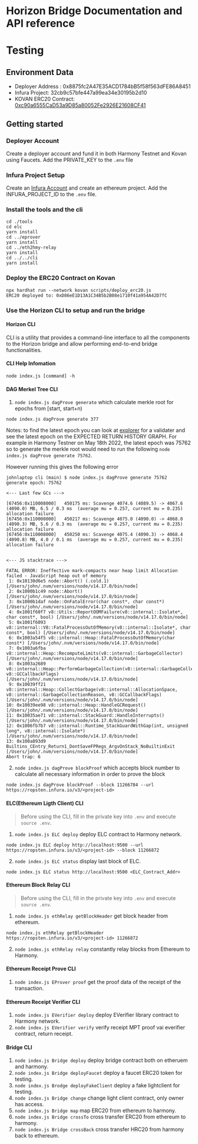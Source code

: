 # Horizon Bridge Documentation and API reference


# Testing

## Environment Data
* Deployer Address : 0x8875fc2A47E35ACD1784bB5f58f563dFE86A8451
* Infura Project: 32cb9c57bfe447a99ea34e30195b2d10
* KOVAN ERC20 Contract: [0xc90a6555CaD53a9D85a80052Fe2926E21608CF41](https://kovan.etherscan.io/address/0xc90a6555cad53a9d85a80052fe2926e21608cf41)

## Getting started

### Deployer Account
Create a deployer account and fund it in both Harmony Testnet and Kovan using Faucets. Add the PRIVATE_KEY to the `.env` file

### Infura Project Setup

Create an [Infura Account](https://infura.io/) and create an ethereum project. Add the INFURA_PROJECT_ID to the `.env` file.

### Install the tools and the cli

```
cd ./tools
cd elc
yarn install
cd ../eprover
yarn install
cd ../eth2hmy-relay
yarn install
cd ../../cli
yarn install
```

### Deploy the ERC20 Contract on Kovan

```
npx hardhat run --network kovan scripts/deploy_erc20.js
ERC20 deployed to: 0xD86eE1D13A1C34B5b2B08e1710f41a954A42D7fC
```

### Use the Horizon CLI to setup and run the bridge

#### Horizon CLI
CLI is a utility that provides a command-line interface to all the components to the Horizon bridge and allow performing end-to-end bridge functionalities.

#### CLI Help Infomation
`node index.js [command] -h`

#### DAG Merkel Tree CLI
1. `node index.js dagProve generate` which calculate merkle root for epochs from [start, start+n)
```
node index.js dagProve generate 377
```
Notes: to find the latest epoch you can look at [explorer](https://staking.harmony.one/validators/testnet/one1fxazl9qk7c30mk3lp7tun4yepptwvfq9ss28u7) for a validater and see the latest epoch on the EXPECTED RETURN HISTORY GRAPH. For example in Harmony Testner on May 18th 2022, the latest epoch was 75762 so to generate the merkle root would need to run the following `node index.js dagProve generate 75762`.

However running this gives the following error
```
johnlaptop cli (main) $ node index.js dagProve generate 75762
generate epoch: 75762

<--- Last few GCs --->

[67456:0x110008000]   450175 ms: Scavenge 4074.6 (4089.5) -> 4067.6 (4090.0) MB, 6.5 / 0.3 ms  (average mu = 0.257, current mu = 0.235) allocation failure
[67456:0x110008000]   450217 ms: Scavenge 4075.0 (4090.0) -> 4068.0 (4090.3) MB, 5.6 / 0.3 ms  (average mu = 0.257, current mu = 0.235) allocation failure
[67456:0x110008000]   450250 ms: Scavenge 4075.4 (4090.3) -> 4068.4 (4090.8) MB, 4.0 / 0.1 ms  (average mu = 0.257, current mu = 0.235) allocation failure


<--- JS stacktrace --->

FATAL ERROR: Ineffective mark-compacts near heap limit Allocation failed - JavaScript heap out of memory
 1: 0x10130d6e5 node::Abort() (.cold.1) [/Users/john/.nvm/versions/node/v14.17.0/bin/node]
 2: 0x1000b1c49 node::Abort() [/Users/john/.nvm/versions/node/v14.17.0/bin/node]
 3: 0x1000b1daf node::OnFatalError(char const*, char const*) [/Users/john/.nvm/versions/node/v14.17.0/bin/node]
 4: 0x1001f60f7 v8::Utils::ReportOOMFailure(v8::internal::Isolate*, char const*, bool) [/Users/john/.nvm/versions/node/v14.17.0/bin/node]
 5: 0x1001f6093 v8::internal::V8::FatalProcessOutOfMemory(v8::internal::Isolate*, char const*, bool) [/Users/john/.nvm/versions/node/v14.17.0/bin/node]
 6: 0x1003a54f5 v8::internal::Heap::FatalProcessOutOfMemory(char const*) [/Users/john/.nvm/versions/node/v14.17.0/bin/node]
 7: 0x1003a6fba v8::internal::Heap::RecomputeLimits(v8::internal::GarbageCollector) [/Users/john/.nvm/versions/node/v14.17.0/bin/node]
 8: 0x1003a2689 v8::internal::Heap::PerformGarbageCollection(v8::internal::GarbageCollector, v8::GCCallbackFlags) [/Users/john/.nvm/versions/node/v14.17.0/bin/node]
 9: 0x10039ff21 v8::internal::Heap::CollectGarbage(v8::internal::AllocationSpace, v8::internal::GarbageCollectionReason, v8::GCCallbackFlags) [/Users/john/.nvm/versions/node/v14.17.0/bin/node]
10: 0x10039ee98 v8::internal::Heap::HandleGCRequest() [/Users/john/.nvm/versions/node/v14.17.0/bin/node]
11: 0x10035ae71 v8::internal::StackGuard::HandleInterrupts() [/Users/john/.nvm/versions/node/v14.17.0/bin/node]
12: 0x1006fb7b7 v8::internal::Runtime_StackGuardWithGap(int, unsigned long*, v8::internal::Isolate*) [/Users/john/.nvm/versions/node/v14.17.0/bin/node]
13: 0x100a893d9 Builtins_CEntry_Return1_DontSaveFPRegs_ArgvOnStack_NoBuiltinExit [/Users/john/.nvm/versions/node/v14.17.0/bin/node]
Abort trap: 6
```

2. `node index.js dagProve blockProof` which accepts block number to calculate all necessary information in order to prove the block
```
node index.js dagProve blockProof --block 11266784 --url https://ropsten.infura.io/v3/<project-id>
```

#### ELC(Ethereum Ligth Client) CLI
> Before using the CLI, fill in the private key into `.env` and execute `source .env`.
1. `node index.js ELC deploy` deploy ELC contract to Harmony network.
```
node index.js ELC deploy http://localhost:9500 --url https://ropsten.infura.io/v3/<project-id> --block 11266872
```
2. `node index.js ELC status` display last block of ELC.
```
node index.js ELC status http://localhost:9500 <ELC_Contract_Addr>
```

#### Ethereum Block Relay CLI
> Before using the CLI, fill in the private key into `.env` and execute `source .env`.
1. `node index.js ethRelay getBlockHeader` get block header from ethereum.
```
node index.js ethRelay getBlockHeader https://ropsten.infura.io/v3/<project-id> 11266872
```
2. `node index.js ethRelay relay` constantly relay blocks from Ethereum to Harmony.

#### Ethereum Receipt Prove CLI
1. `node index.js EProver proof` get the proof data of the receipt of the transaction.

#### Ethereum Receipt Verifier CLI
1. `node index.js EVerifier deploy` deploy EVerifier library contract to Harmony network.
2. `node index.js EVerifier verify` verify receipt MPT proof vai everifier contract, return receipt.

#### Bridge CLI
1. `node index.js Bridge deploy` deploy bridge contract both on etheruem and harmony.
2. `node index.js Bridge deployFaucet` deploy a faucet ERC20 token for testing.
3. `node index.js Brodge deployFakeClient` deploy a fake lightclient for testing.
4. `node index.js Bridge change` change light client contract, only owner has access.
5. `node index.js Bridge map` map ERC20 from ethereum to harmony.
6. `node index.js Bridge crossTo` cross transfer ERC20 from ethereum to harmony.
7. `node index.js Bridge crossBack` cross transfer HRC20 from harmony back to ethereum.



